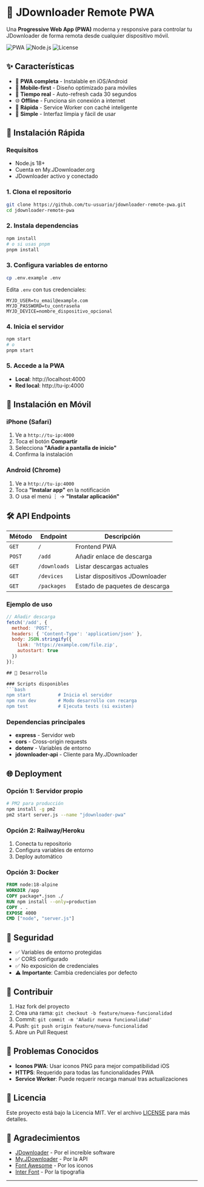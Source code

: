 # 📱 JDownloader Remote PWA

Una **Progressive Web App (PWA)** moderna y responsive para controlar tu JDownloader de forma remota desde cualquier dispositivo móvil.

![PWA](https://img.shields.io/badge/PWA-Ready-brightgreen)
![Node.js](https://img.shields.io/badge/Node.js-18%2B-green)
![License](https://img.shields.io/badge/License-MIT-blue)

## ✨ Características

- 📱 **PWA completa** - Instalable en iOS/Android
- 🎨 **Mobile-first** - Diseño optimizado para móviles
- 🔄 **Tiempo real** - Auto-refresh cada 30 segundos
- 🌐 **Offline** - Funciona sin conexión a internet
- 🚀 **Rápida** - Service Worker con caché inteligente
- 🎯 **Simple** - Interfaz limpia y fácil de usar

## 🚀 Instalación Rápida

### Requisitos
- Node.js 18+
- Cuenta en My.JDownloader.org
- JDownloader activo y conectado

### 1. Clona el repositorio
```bash
git clone https://github.com/tu-usuario/jdownloader-remote-pwa.git
cd jdownloader-remote-pwa
```

### 2. Instala dependencias
```bash
npm install
# o si usas pnpm
pnpm install
```

### 3. Configura variables de entorno
```bash
cp .env.example .env
```

Edita `.env` con tus credenciales:
```env
MYJD_USER=tu_email@example.com
MYJD_PASSWORD=tu_contraseña
MYJD_DEVICE=nombre_dispositivo_opcional
```

### 4. Inicia el servidor
```bash
npm start
# o
pnpm start
```

### 5. Accede a la PWA
- **Local**: http://localhost:4000
- **Red local**: http://tu-ip:4000

## 📱 Instalación en Móvil

### iPhone (Safari)
1. Ve a `http://tu-ip:4000`
2. Toca el botón **Compartir**
3. Selecciona **"Añadir a pantalla de inicio"**
4. Confirma la instalación

### Android (Chrome)
1. Ve a `http://tu-ip:4000`
2. Toca **"Instalar app"** en la notificación
3. O usa el menú ⋮ → **"Instalar aplicación"**

## 🛠️ API Endpoints

| Método | Endpoint | Descripción |
|--------|----------|-------------|
| `GET` | `/` | Frontend PWA |
| `POST` | `/add` | Añadir enlace de descarga |
| `GET` | `/downloads` | Listar descargas actuales |
| `GET` | `/devices` | Listar dispositivos JDownloader |
| `GET` | `/packages` | Estado de paquetes de descarga |

### Ejemplo de uso
```javascript
// Añadir descarga
fetch('/add', {
  method: 'POST',
  headers: { 'Content-Type': 'application/json' },
  body: JSON.stringify({
    link: 'https://example.com/file.zip',
    autostart: true
  })
});

## 🔧 Desarrollo

### Scripts disponibles
```bash
npm start          # Inicia el servidor
npm run dev        # Modo desarrollo con recarga
npm test           # Ejecuta tests (si existen)
```

### Dependencias principales
- **express** - Servidor web
- **cors** - Cross-origin requests
- **dotenv** - Variables de entorno
- **jdownloader-api** - Cliente para My.JDownloader

## 🌐 Deployment

### Opción 1: Servidor propio
```bash
# PM2 para producción
npm install -g pm2
pm2 start server.js --name "jdownloader-pwa"
```

### Opción 2: Railway/Heroku
1. Conecta tu repositorio
2. Configura variables de entorno
3. Deploy automático

### Opción 3: Docker
```dockerfile
FROM node:18-alpine
WORKDIR /app
COPY package*.json ./
RUN npm install --only=production
COPY . .
EXPOSE 4000
CMD ["node", "server.js"]
```

## 🔐 Seguridad

- ✅ Variables de entorno protegidas
- ✅ CORS configurado
- ✅ No exposición de credenciales
- ⚠️ **Importante**: Cambia credenciales por defecto

## 🤝 Contribuir

1. Haz fork del proyecto
2. Crea una rama: `git checkout -b feature/nueva-funcionalidad`
3. Commit: `git commit -m 'Añadir nueva funcionalidad'`
4. Push: `git push origin feature/nueva-funcionalidad`
5. Abre un Pull Request

## 🐛 Problemas Conocidos

- **Iconos PWA**: Usar iconos PNG para mejor compatibilidad iOS
- **HTTPS**: Requerido para todas las funcionalidades PWA
- **Service Worker**: Puede requerir recarga manual tras actualizaciones

## 📄 Licencia

Este proyecto está bajo la Licencia MIT. Ver el archivo [LICENSE](LICENSE) para más detalles.

## 🙏 Agradecimientos

- [JDownloader](https://jdownloader.org/) - Por el increíble software
- [My.JDownloader](https://my.jdownloader.org/) - Por la API
- [Font Awesome](https://fontawesome.com/) - Por los iconos
- [Inter Font](https://rsms.me/inter/) - Por la tipografía

---
